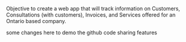 Objective
to create a web app that will track information on Customers, Consultations (with customers), Invoices, and Services offered for an Ontario based company. 

some changes here to demo the github code sharing features